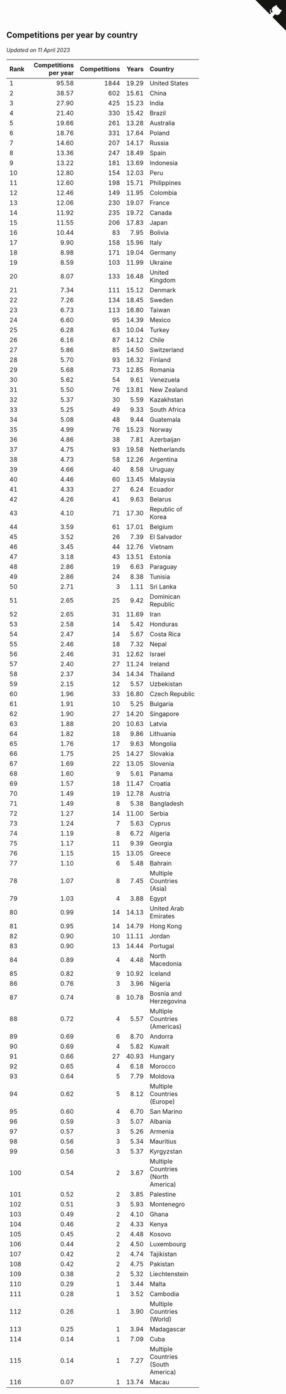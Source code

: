 ## Competitions per year by country

*Updated on 11 April 2023*

| Rank | Competitions per year | Competitions | Years | Country |
| :--- | ---: | ---: | ---: | :--- |
| 1 | 95.58 | 1844 | 19.29 | United States |
| 2 | 38.57 | 602 | 15.61 | China |
| 3 | 27.90 | 425 | 15.23 | India |
| 4 | 21.40 | 330 | 15.42 | Brazil |
| 5 | 19.66 | 261 | 13.28 | Australia |
| 6 | 18.76 | 331 | 17.64 | Poland |
| 7 | 14.60 | 207 | 14.17 | Russia |
| 8 | 13.36 | 247 | 18.49 | Spain |
| 9 | 13.22 | 181 | 13.69 | Indonesia |
| 10 | 12.80 | 154 | 12.03 | Peru |
| 11 | 12.60 | 198 | 15.71 | Philippines |
| 12 | 12.46 | 149 | 11.95 | Colombia |
| 13 | 12.06 | 230 | 19.07 | France |
| 14 | 11.92 | 235 | 19.72 | Canada |
| 15 | 11.55 | 206 | 17.83 | Japan |
| 16 | 10.44 | 83 | 7.95 | Bolivia |
| 17 | 9.90 | 158 | 15.96 | Italy |
| 18 | 8.98 | 171 | 19.04 | Germany |
| 19 | 8.59 | 103 | 11.99 | Ukraine |
| 20 | 8.07 | 133 | 16.48 | United Kingdom |
| 21 | 7.34 | 111 | 15.12 | Denmark |
| 22 | 7.26 | 134 | 18.45 | Sweden |
| 23 | 6.73 | 113 | 16.80 | Taiwan |
| 24 | 6.60 | 95 | 14.39 | Mexico |
| 25 | 6.28 | 63 | 10.04 | Turkey |
| 26 | 6.16 | 87 | 14.12 | Chile |
| 27 | 5.86 | 85 | 14.50 | Switzerland |
| 28 | 5.70 | 93 | 16.32 | Finland |
| 29 | 5.68 | 73 | 12.85 | Romania |
| 30 | 5.62 | 54 | 9.61 | Venezuela |
| 31 | 5.50 | 76 | 13.81 | New Zealand |
| 32 | 5.37 | 30 | 5.59 | Kazakhstan |
| 33 | 5.25 | 49 | 9.33 | South Africa |
| 34 | 5.08 | 48 | 9.44 | Guatemala |
| 35 | 4.99 | 76 | 15.23 | Norway |
| 36 | 4.86 | 38 | 7.81 | Azerbaijan |
| 37 | 4.75 | 93 | 19.58 | Netherlands |
| 38 | 4.73 | 58 | 12.26 | Argentina |
| 39 | 4.66 | 40 | 8.58 | Uruguay |
| 40 | 4.46 | 60 | 13.45 | Malaysia |
| 41 | 4.33 | 27 | 6.24 | Ecuador |
| 42 | 4.26 | 41 | 9.63 | Belarus |
| 43 | 4.10 | 71 | 17.30 | Republic of Korea |
| 44 | 3.59 | 61 | 17.01 | Belgium |
| 45 | 3.52 | 26 | 7.39 | El Salvador |
| 46 | 3.45 | 44 | 12.76 | Vietnam |
| 47 | 3.18 | 43 | 13.51 | Estonia |
| 48 | 2.86 | 19 | 6.63 | Paraguay |
| 49 | 2.86 | 24 | 8.38 | Tunisia |
| 50 | 2.71 | 3 | 1.11 | Sri Lanka |
| 51 | 2.65 | 25 | 9.42 | Dominican Republic |
| 52 | 2.65 | 31 | 11.69 | Iran |
| 53 | 2.58 | 14 | 5.42 | Honduras |
| 54 | 2.47 | 14 | 5.67 | Costa Rica |
| 55 | 2.46 | 18 | 7.32 | Nepal |
| 56 | 2.46 | 31 | 12.62 | Israel |
| 57 | 2.40 | 27 | 11.24 | Ireland |
| 58 | 2.37 | 34 | 14.34 | Thailand |
| 59 | 2.15 | 12 | 5.57 | Uzbekistan |
| 60 | 1.96 | 33 | 16.80 | Czech Republic |
| 61 | 1.91 | 10 | 5.25 | Bulgaria |
| 62 | 1.90 | 27 | 14.20 | Singapore |
| 63 | 1.88 | 20 | 10.63 | Latvia |
| 64 | 1.82 | 18 | 9.86 | Lithuania |
| 65 | 1.76 | 17 | 9.63 | Mongolia |
| 66 | 1.75 | 25 | 14.27 | Slovakia |
| 67 | 1.69 | 22 | 13.05 | Slovenia |
| 68 | 1.60 | 9 | 5.61 | Panama |
| 69 | 1.57 | 18 | 11.47 | Croatia |
| 70 | 1.49 | 19 | 12.78 | Austria |
| 71 | 1.49 | 8 | 5.38 | Bangladesh |
| 72 | 1.27 | 14 | 11.00 | Serbia |
| 73 | 1.24 | 7 | 5.63 | Cyprus |
| 74 | 1.19 | 8 | 6.72 | Algeria |
| 75 | 1.17 | 11 | 9.39 | Georgia |
| 76 | 1.15 | 15 | 13.05 | Greece |
| 77 | 1.10 | 6 | 5.48 | Bahrain |
| 78 | 1.07 | 8 | 7.45 | Multiple Countries (Asia) |
| 79 | 1.03 | 4 | 3.88 | Egypt |
| 80 | 0.99 | 14 | 14.13 | United Arab Emirates |
| 81 | 0.95 | 14 | 14.79 | Hong Kong |
| 82 | 0.90 | 10 | 11.11 | Jordan |
| 83 | 0.90 | 13 | 14.44 | Portugal |
| 84 | 0.89 | 4 | 4.48 | North Macedonia |
| 85 | 0.82 | 9 | 10.92 | Iceland |
| 86 | 0.76 | 3 | 3.96 | Nigeria |
| 87 | 0.74 | 8 | 10.78 | Bosnia and Herzegovina |
| 88 | 0.72 | 4 | 5.57 | Multiple Countries (Americas) |
| 89 | 0.69 | 6 | 8.70 | Andorra |
| 90 | 0.69 | 4 | 5.82 | Kuwait |
| 91 | 0.66 | 27 | 40.93 | Hungary |
| 92 | 0.65 | 4 | 6.18 | Morocco |
| 93 | 0.64 | 5 | 7.79 | Moldova |
| 94 | 0.62 | 5 | 8.12 | Multiple Countries (Europe) |
| 95 | 0.60 | 4 | 6.70 | San Marino |
| 96 | 0.59 | 3 | 5.07 | Albania |
| 97 | 0.57 | 3 | 5.26 | Armenia |
| 98 | 0.56 | 3 | 5.34 | Mauritius |
| 99 | 0.56 | 3 | 5.37 | Kyrgyzstan |
| 100 | 0.54 | 2 | 3.67 | Multiple Countries (North America) |
| 101 | 0.52 | 2 | 3.85 | Palestine |
| 102 | 0.51 | 3 | 5.93 | Montenegro |
| 103 | 0.49 | 2 | 4.10 | Ghana |
| 104 | 0.46 | 2 | 4.33 | Kenya |
| 105 | 0.45 | 2 | 4.48 | Kosovo |
| 106 | 0.44 | 2 | 4.50 | Luxembourg |
| 107 | 0.42 | 2 | 4.74 | Tajikistan |
| 108 | 0.42 | 2 | 4.75 | Pakistan |
| 109 | 0.38 | 2 | 5.32 | Liechtenstein |
| 110 | 0.29 | 1 | 3.44 | Malta |
| 111 | 0.28 | 1 | 3.52 | Cambodia |
| 112 | 0.26 | 1 | 3.90 | Multiple Countries (World) |
| 113 | 0.25 | 1 | 3.94 | Madagascar |
| 114 | 0.14 | 1 | 7.09 | Cuba |
| 115 | 0.14 | 1 | 7.27 | Multiple Countries (South America) |
| 116 | 0.07 | 1 | 13.74 | Macau |


<a href="https://github.com/JustinTimeCuber/wca_statistics" class="github-corner" aria-label="View source on Github"><svg width="80" height="80" viewBox="0 0 250 250" style="fill:#151513; color:#fff; position: absolute; top: 0; border: 0; right: 0;" aria-hidden="true"><path d="M0,0 L115,115 L130,115 L142,142 L250,250 L250,0 Z"></path><path d="M128.3,109.0 C113.8,99.7 119.0,89.6 119.0,89.6 C122.0,82.7 120.5,78.6 120.5,78.6 C119.2,72.0 123.4,76.3 123.4,76.3 C127.3,80.9 125.5,87.3 125.5,87.3 C122.9,97.6 130.6,101.9 134.4,103.2" fill="currentColor" style="transform-origin: 130px 106px;" class="octo-arm"></path><path d="M115.0,115.0 C114.9,115.1 118.7,116.5 119.8,115.4 L133.7,101.6 C136.9,99.2 139.9,98.4 142.2,98.6 C133.8,88.0 127.5,74.4 143.8,58.0 C148.5,53.4 154.0,51.2 159.7,51.0 C160.3,49.4 163.2,43.6 171.4,40.1 C171.4,40.1 176.1,42.5 178.8,56.2 C183.1,58.6 187.2,61.8 190.9,65.4 C194.5,69.0 197.7,73.2 200.1,77.6 C213.8,80.2 216.3,84.9 216.3,84.9 C212.7,93.1 206.9,96.0 205.4,96.6 C205.1,102.4 203.0,107.8 198.3,112.5 C181.9,128.9 168.3,122.5 157.7,114.1 C157.9,116.9 156.7,120.9 152.7,124.9 L141.0,136.5 C139.8,137.7 141.6,141.9 141.8,141.8 Z" fill="currentColor" class="octo-body"></path></svg></a><style>.github-corner:hover .octo-arm{animation:octocat-wave 560ms ease-in-out}@keyframes octocat-wave{0%,100%{transform:rotate(0)}20%,60%{transform:rotate(-25deg)}40%,80%{transform:rotate(10deg)}}@media (max-width:500px){.github-corner:hover .octo-arm{animation:none}.github-corner .octo-arm{animation:octocat-wave 560ms ease-in-out}}</style>
